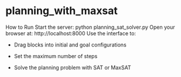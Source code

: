 # planning_with_maxsat

How to Run
Start the server: python planning_sat_solver.py
Open your browser at: http://localhost:8000
Use the interface to:

- Drag blocks into initial and goal configurations

- Set the maximum number of steps

- Solve the planning problem with SAT or MaxSAT